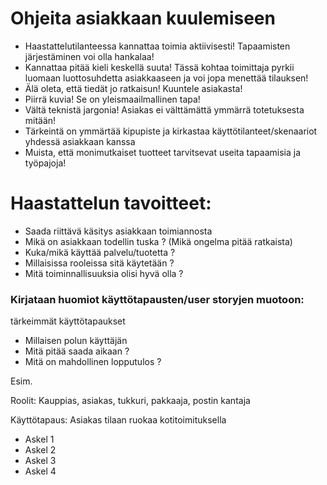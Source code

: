 # Ohjeita asiakkaan kuulemiseen

* Haastattelutilanteessa kannattaa toimia aktiivisesti! Tapaamisten järjestäminen voi olla hankalaa!
* Kannattaa pitää kieli keskellä suuta! Tässä kohtaa toimittaja pyrkii luomaan luottosuhdetta asiakkaaseen ja voi jopa menettää tilauksen!
* Älä oleta, että tiedät jo ratkaisun! Kuuntele asiakasta!
* Piirrä kuvia! Se on yleismaailmallinen tapa!
* Vältä teknistä jargonia! Asiakas ei välttämättä ymmärrä totetuksesta mitään!
* Tärkeintä on ymmärtää kipupiste ja kirkastaa käyttötilanteet/skenaariot yhdessä asiakkaan kanssa
* Muista, että monimutkaiset tuotteet tarvitsevat useita tapaamisia ja työpajoja!

# Haastattelun tavoitteet:

* Saada riittävä käsitys asiakkaan toimiannosta
* Mikä on asiakkaan todellin tuska ? (Mikä ongelma pitää ratkaista)
* Kuka/mikä käyttää palvelu/tuotetta ?
* Millaisissa rooleissa sitä käytetään ?
* Mitä toiminnallisuuksia olisi hyvä olla ?

### Kirjataan huomiot käyttötapausten/user storyjen muotoon:

tärkeimmät käyttötapaukset


* Millaisen polun käyttäjän 
* Mitä pitää saada aikaan ?
* Mitä on mahdollinen lopputulos ?

Esim. 

Roolit: Kauppias, asiakas, tukkuri, pakkaaja, postin kantaja

Käyttötapaus: Asiakas tilaan ruokaa kotitoimituksella

* Askel 1
* Askel 2
* Askel 3
* Askel 4














